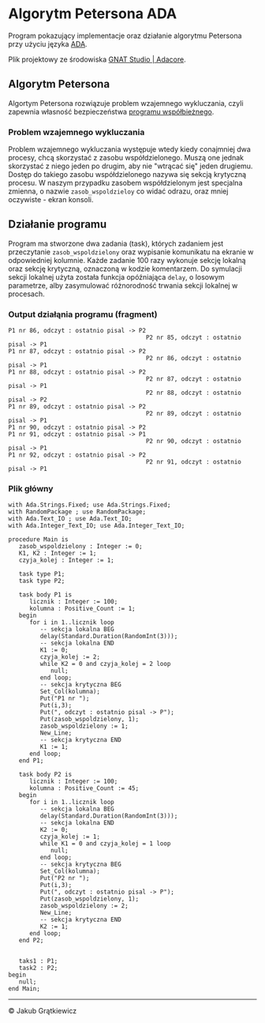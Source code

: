 # Algorytm Petersona ADA
Program pokazujący implementacje oraz działanie algorytmu Petersona przy użyciu języka [ADA](https://pl.wikipedia.org/wiki/Ada_(j%C4%99zyk_programowania)). 

Plik projektowy ze środowiska [GNAT Studio | Adacore](https://www.adacore.com/gnatpro/toolsuite/gnatstudio).

## Algorytm Petersona
Algortym Petersona rozwiązuje problem wzajemnego wykluczania, czyli zapewnia własność bezpieczeństwa [programu współbieżnego](https://pl.wikipedia.org/wiki/Przetwarzanie_wsp%C3%B3%C5%82bie%C5%BCne).

### Problem wzajemnego wykluczania
Problem wzajemnego wykluczania występuje wtedy kiedy conajmniej dwa procesy, chcą skorzystać z zasobu współdzielonego. Muszą one jednak skorzystać z niego jeden po drugim, aby nie "wtrącać się" jeden drugiemu. Dostęp do takiego zasobu współdzielonego nazywa się sekcją krytyczną procesu. W naszym przypadku zasobem współdzielonym jest specjalna zmienna, o nazwie `zasob_wspoldzieloy` co widać odrazu, oraz mniej oczywiste - ekran konsoli.

## Działanie programu
Program ma stworzone dwa zadania (task), których zadaniem jest przeczytanie `zasob_wspoldzielony` oraz wypisanie komunikatu na ekranie w odpowiedniej kolumnie. Każde zadanie 100 razy wykonuje sekcję lokalną oraz sekcję krytyczną, oznaczoną w kodzie komentarzem. Do symulacji sekcji lokalnej użyta została funkcja opóźniająca `delay`, o losowym parametrze, alby zasymulować różnorodność trwania sekcji lokalnej w procesach.

### Output działąnia programu (fragment)
```
P1 nr 86, odczyt : ostatnio pisal -> P2
                                       P2 nr 85, odczyt : ostatnio pisal -> P1
P1 nr 87, odczyt : ostatnio pisal -> P2
                                       P2 nr 86, odczyt : ostatnio pisal -> P1
P1 nr 88, odczyt : ostatnio pisal -> P2
                                       P2 nr 87, odczyt : ostatnio pisal -> P1
                                       P2 nr 88, odczyt : ostatnio pisal -> P2
P1 nr 89, odczyt : ostatnio pisal -> P2
                                       P2 nr 89, odczyt : ostatnio pisal -> P1
P1 nr 90, odczyt : ostatnio pisal -> P2
P1 nr 91, odczyt : ostatnio pisal -> P1
                                       P2 nr 90, odczyt : ostatnio pisal -> P1
P1 nr 92, odczyt : ostatnio pisal -> P2
                                       P2 nr 91, odczyt : ostatnio pisal -> P1
```

### Plik główny

```
with Ada.Strings.Fixed; use Ada.Strings.Fixed;
with RandomPackage ; use RandomPackage;
with Ada.Text_IO ; use Ada.Text_IO;
with Ada.Integer_Text_IO; use Ada.Integer_Text_IO;

procedure Main is
   zasob_wspoldzielony : Integer := 0;
   K1, K2 : Integer := 1;
   czyja_kolej : Integer := 1;
   
   task type P1;
   task type P2;
   
   task body P1 is
      licznik : Integer := 100;
      kolumna : Positive_Count := 1;
   begin
      for i in 1..licznik loop
         -- sekcja lokalna BEG
         delay(Standard.Duration(RandomInt(3)));
         -- sekcja lokalna END
         K1 := 0;
         czyja_kolej := 2;
         while K2 = 0 and czyja_kolej = 2 loop
            null;
         end loop;
         -- sekcja krytyczna BEG
         Set_Col(kolumna);
         Put("P1 nr ");
         Put(i,3);
         Put(", odczyt : ostatnio pisal -> P");
         Put(zasob_wspoldzielony, 1);         
         zasob_wspoldzielony := 1;
         New_Line;
         -- sekcja krytyczna END
         K1 := 1;         
      end loop;
   end P1;
   
   task body P2 is
      licznik : Integer := 100;
      kolumna : Positive_Count := 45;
   begin
      for i in 1..licznik loop
         -- sekcja lokalna BEG
         delay(Standard.Duration(RandomInt(3)));
         -- sekcja lokalna END
         K2 := 0;
         czyja_kolej := 1;
         while K1 = 0 and czyja_kolej = 1 loop
            null;
         end loop;
         -- sekcja krytyczna BEG
         Set_Col(kolumna);
         Put("P2 nr ");
         Put(i,3);
         Put(", odczyt : ostatnio pisal -> P");
         Put(zasob_wspoldzielony, 1);         
         zasob_wspoldzielony := 2;
         New_Line;
         -- sekcja krytyczna END
         K2 := 1;         
      end loop;      
   end P2;
   
   
   taks1 : P1;
   task2 : P2;
begin
   null;
end Main;

```
---
&copy; Jakub Grątkiewicz
